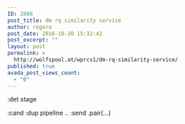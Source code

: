 ```yaml
---
ID: 2808
post_title: dm rq similarity service
author: rogera
post_date: 2016-10-20 15:32:42
post_excerpt: ""
layout: post
permalink: >
  http://wolfspool.at/wprcs1/dm-rq-similarity-service/
published: true
avada_post_views_count:
  - "0"
---
```

:det stage

:cand :dup pipeline .. :send .pair(...)
